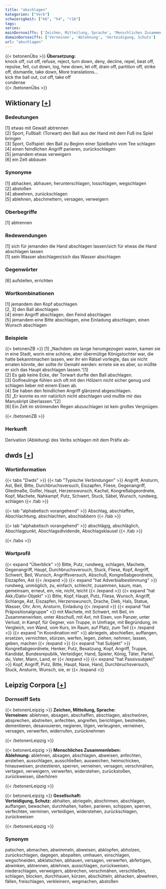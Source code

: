 ```yaml
---
title: "abschlagen"
kategorien: ["Verb"]
schwierigkeit: ["k6", "h4", "r16"]
tags:
series:
mainDornseiffs: ['Zeichen, Mitteilung, Sprache', 'Menschliches Zusammenleben', 'Gesellschaft']
domainDornseiffs: ['Verneinen', 'Ablehnung', 'Verteidigung, Schutz']
url: "abschlagen"
---
```


{{< betonenÜbs >}}
**Übersetzung:**  
knock off, cut off, refuse, reject, turn down, deny, decline, repel, beat off, repulse, fell, cut down, log, hew down, let off, drain off, partition off, strike off, dismantle, take down, More translations...  
kick the ball out, cut off, take off  
condense  
{{< /betonenÜbs >}}

## Wiktionary [[+](https://de.wiktionary.org/wiki/abschlagen)]

### Bedeutungen
[1] etwas mit Gewalt abtrennen  
[2] Sport, Fußball: (Torwart) den Ball aus der Hand mit dem Fuß ins Spiel bringen  
[3] Sport, Golfspiel: den Ball zu Beginn einer Spielbahn vom Tee schlagen  
[4] einen feindlichen Angriff parieren, zurückschlagen  
[5] jemandem etwas verweigern  
[6] ein Zelt abbauen  

### Synonyme
[1] abhacken, abhauen, herunterschlagen, losschlagen, wegschlagen  
[2] abstoßen  
[4] abwehren, zurückschlagen  
[5] ablehnen, abschmettern, versagen, verweigern  

### Oberbegriffe
[1] abtrennen  

### Redewendungen
[1] sich für jemanden die Hand abschlagen lassen/sich für etwas die Hand abschlagen lassen  
[1] sein Wasser abschlagen/sich das Wasser abschlagen  

### Gegenwörter
[6] aufstellen, errichten  

### Wortkombinationen
[1] jemandem den Kopf abschlagen  
[2, 3] den Ball abschlagen  
[4] einen Angriff abschlagen, den Feind abschlagen  
[5] jemandem eine Bitte abschlagen, eine Einladung abschlagen, einen Wunsch abschlagen  

### Beispiele
{{< betonenZB >}}
[1] „Nachdem sie lange herumgezogen waren, kamen sie in eine Stadt, worin eine schöne, aber übermütige Königstochter war, die hatte bekanntmachen lassen, wer ihr ein Rätsel vorlegte, das sie nicht erraten könnte, der sollte ihr Gemahl werden: erriete sie es aber, so müßte er sich das Haupt abschlagen lassen.“[1]  
[2] Es gab keine Ecke, der Torwart durfte den Ball abschlagen.  
[3] Golfneulinge fühlen sich oft mit den Hölzern nicht sicher genug und schlagen lieber mit einem Eisen ab.  
[4] Sie haben den feindlichen Angriff glänzend abgeschlagen.  
[5] „Er konnte es mir natürlich nicht abschlagen und mußte mir das Manuskript überlassen.“[2]  
[6] Ein Zelt im strömenden Regen abzuschlagen ist kein großes Vergnügen.  

{{< /betonenZB >}}
### Herkunft
Derivation (Ableitung) des Verbs schlagen mit dem Präfix ab-  



## dwds [[+](https://www.dwds.de/wb/abschlagen)]

### Wortinformation
{{< tabs "Dwds" >}}
{{< tab "Typische Verbindungen" >}}
Angriff, Ansturm, Ast, Beil, Bitte, Durchbruchsversuch, Eiszapfen, Fliese, Gegenangriff, Gliedmaße, Golfer, Haupt, Herzenswunsch, Kachel, Kongreßabgeordnete, Kopf, Machete, Nahkampf, Putz, Schwert, Stuck, Säbel, Wunsch, rundweg, schlagen
{{< /tab >}}

{{< tab "alphabetisch vorangehend" >}}
Abschlag, abschlaffen, Abschlachtung, abschlachten, abschlabbern
{{< /tab >}}

{{< tab "alphabetisch vorangehend" >}}
abschlägig, abschläglich, Abschlagpunkt, Abschlagsdividende, Abschlagsklausel
{{< /tab >}}

{{< /tabs >}}

### Wortprofil
{{< expand "Überblick" >}} Bitte, Putz, rundweg, schlagen, Machete, Gegenangriff, Haupt, Durchbruchsversuch, Stuck, Fliese, Kopf, Angriff, Schwert, Beil, Wunsch, Angriffsversuch, Abschuß, Kongreßabgeordnete, Eiszapfen, Ast {{< /expand >}}
{{< expand "hat Adverbialbestimmung" >}} rundweg, unmöglich, zu, einfach, schlecht, zusammen, kaum, man, gemeinsam, erneut, ein, nie, nicht, leicht {{< /expand >}}
{{< expand "hat Akk./Dativ-Objekt" >}} Bitte, Kopf, Haupt, Putz, Fliese, Wunsch, Angriff, Schlange, Ast, Eiszapfen, Herzenswunsch, Drache, Dieb, Hals, Statue, Wasser, Ohr, Arm, Ansturm, Einladung {{< /expand >}}
{{< expand "hat Präpositionalgruppe" >}} mit Machete, mit Schwert, mit Beil, im Zusammenwirken, unter Abschuß, mit Axt, mit Eisen, von Panzer, unter Verlust, in Kampf, für Gegner, von Truppe, in Umfrage, mit Begründung, im Vergleich, von Wand, vom Kurs, im Raum, auf Platz, zum Teil {{< /expand >}}
{{< expand "in Koordination mit" >}} abriegeln, abschießen, auffangen, ersetzen, vernichten, stürzen, werfen, legen, ziehen, nehmen, lassen, geben, machen {{< /expand >}}
{{< expand "hat Subjekt" >}} Kongreßabgeordnete, Henker, Putz, Besatzung, Kopf, Angriff, Truppe, Kandidat, Bundesrepublik, Verteidiger, Hand, Spieler, König, Täter, Partei, du, Vater, Mann, Land, er {{< /expand >}}
{{< expand "hat Passivsubjekt" >}} Kopf, Angriff, Putz, Bitte, Haupt, Nase, Hand, Durchbruchsversuch, Stuck, Ansturm, Wunsch, sie, er {{< /expand >}}

## Leipzig Corpora [[+](https://corpora.uni-leipzig.de/en/res?word=abschlagen&corpusId=deu_newscrawl-public_2018)]

### Dornseiff Sets
{{< betonenLeipzig >}}
**Zeichen, Mitteilung, Sprache:**  
**Verneinen:** ablehnen, absagen, abschaffen, abschlagen, abschwören, absprechen, abstreiten, anfechten, angreifen, berichtigen, bestreiten, dementieren, desavouieren, negieren, tilgen, verleugnen, verneinen, versagen, verwerfen, widerrufen, zurücknehmen  

{{< /betonenLeipzig >}}


{{< betonenLeipzig >}}
**Menschliches Zusammenleben:**  
**Ablehnung:** ablehnen, absagen, abschlagen, abweisen, anfechten, anstehen, ausschlagen, ausschließen, ausweichen, heimschicken, hinausweisen, protestieren, sperren, verneinen, versagen, verschmähen, vertagen, verweigern, verwerfen, widerstehen, zurückstoßen, zurückweisen, überhören  

{{< /betonenLeipzig >}}


{{< betonenLeipzig >}}
**Gesellschaft:**  
**Verteidigung, Schutz:** abhalten, abriegeln, abschirmen, abschlagen, auffangen, bewachen, durchhalten, halten, parieren, schippen, sperren, verfechten, verminen, verteidigen, widerstehen, zurückschlagen, zurückweisen  

{{< /betonenLeipzig >}}

### Synonym
patschen, abmachen, abwimmeln, abweisen, abklopfen, abholzen, zurückschlagen, dagegen, abspalten, umhauen, einschlagen, wegschneiden, abklatschen, abhauen, versagen, verwerfen, abfertigen, abwinken, abtrennen, ablehnen, ausschlagen, zurückweisen, niederschlagen, verweigern, abbrechen, verschmähen, verschließen, schlagen, blocken, durchhauen, kürzen, abschütteln, abhacken, abwehren, fällen, freischlagen, verkleinern, wegmachen, abstoßen

